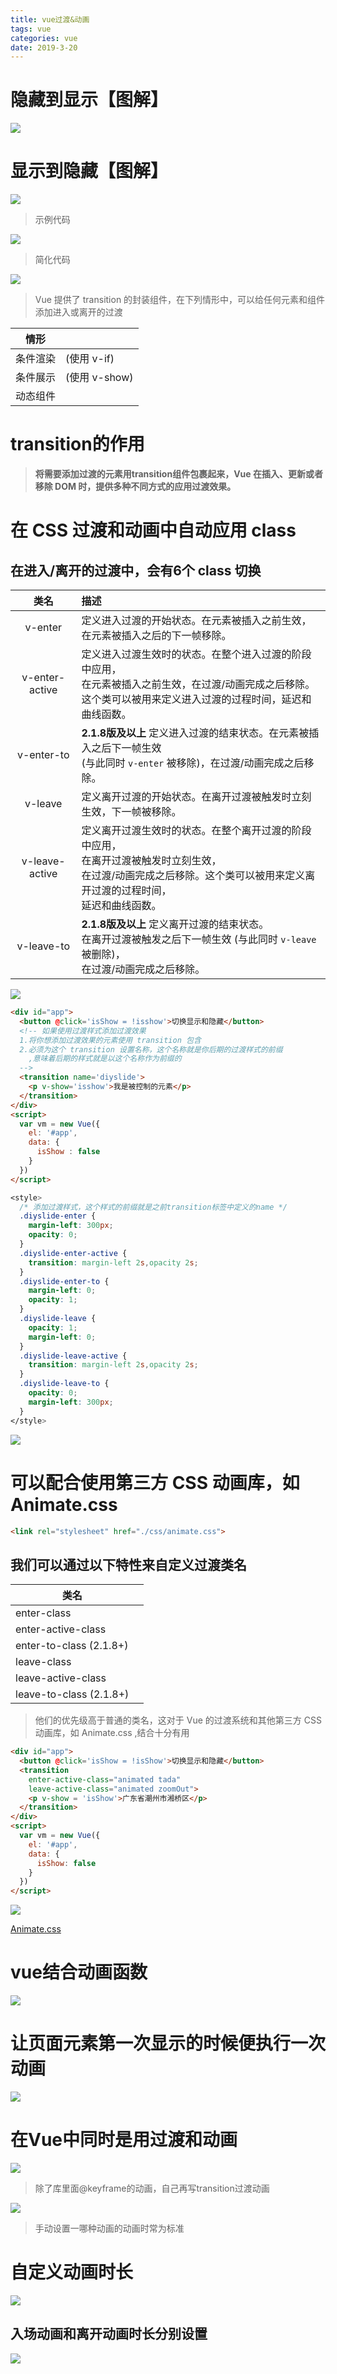 ```yaml
---
title: vue过渡&动画
tags: vue
categories: vue
date: 2019-3-20
---
```


# 隐藏到显示【图解】

![](/mdImg/transition动画.png)

<!--more-->

# 显示到隐藏【图解】

![](/mdImg/transition动画2.png)

>  示例代码

![](/mdImg/transition动画3.png)

>  简化代码

![](/mdImg/transition动画4.png)

>  Vue 提供了 transition 的封装组件，在下列情形中，可以给任何元素和组件添加进入或离开的过渡

| 情形   |             |
| ---- | ----------- |
| 条件渲染 | (使用 v-if)   |
| 条件展示 | (使用 v-show) |
| 动态组件 |             |

# transition的作用

> **将需要添加过渡的元素用transition组件包裹起来，Vue 在插入、更新或者移除 DOM 时，提供多种不同方式的应用过渡效果。**

# 在 CSS 过渡和动画中自动应用 class

## 在进入/离开的过渡中，会有6个 class 切换

|       类名       | 描述                                       |
| :------------: | :--------------------------------------- |
|    v-enter     | 定义进入过渡的开始状态。在元素被插入之前生效，在元素被插入之后的下一帧移除。   |
| v-enter-active | 定义进入过渡生效时的状态。在整个进入过渡的阶段中应用，<br />在元素被插入之前生效，在过渡/动画完成之后移除。<br />这个类可以被用来定义进入过渡的过程时间，延迟和曲线函数。 |
|   v-enter-to   | **2.1.8版及以上** 定义进入过渡的结束状态。在元素被插入之后下一帧生效<br /> (与此同时 `v-enter` 被移除)，在过渡/动画完成之后移除。 |
|    v-leave     | 定义离开过渡的开始状态。在离开过渡被触发时立刻生效，下一帧被移除。        |
| v-leave-active | 定义离开过渡生效时的状态。在整个离开过渡的阶段中应用，<br />在离开过渡被触发时立刻生效，<br />在过渡/动画完成之后移除。这个类可以被用来定义离开过渡的过程时间，<br />延迟和曲线函数。 |
|   v-leave-to   | **2.1.8版及以上** 定义离开过渡的结束状态。<br />在离开过渡被触发之后下一帧生效 (与此同时 `v-leave` 被删除)，<br />在过渡/动画完成之后移除。 |

![](/mdImg/transition1.png) 

```html
<div id="app">
  <button @click='isShow = !isshow'>切换显示和隐藏</button>
  <!-- 如果使用过渡样式添加过渡效果
  1.将你想添加过渡效果的元素使用 transition 包含
  2.必须为这个 transition 设置名称，这个名称就是你后期的过渡样式的前缀
  	,意味着后期的样式就是以这个名称作为前缀的
  -->
  <transition name='diyslide'>
    <p v-show='isshow'>我是被控制的元素</p>
  </transition>
</div>
<script>
  var vm = new Vue({
    el: '#app',
    data: {
      isShow : false
    }
  })
</script>
```

```css
<style>
  /* 添加过渡样式，这个样式的前缀就是之前transition标签中定义的name */
  .diyslide-enter {
    margin-left: 300px;
    opacity: 0;
  }
  .diyslide-enter-active {
    transition: margin-left 2s,opacity 2s;
  }
  .diyslide-enter-to {
    margin-left: 0;
    opacity: 1;
  }
  .diyslide-leave {
    opacity: 1;
    margin-left: 0;
  }
  .diyslide-leave-active {
    transition: margin-left 2s,opacity 2s;
  }
  .diyslide-leave-to {
    opacity: 0;
    margin-left: 300px;
  }
</style>
```

![](/mdImg/transition2.png)

# 可以配合使用第三方 CSS 动画库，如 Animate.css

```html
<link rel="stylesheet" href="./css/animate.css">
```

## 我们可以通过以下特性来自定义过渡类名

| 类名                      |      |
| ----------------------- | ---- |
| enter-class             |      |
| enter-active-class      |      |
| enter-to-class (2.1.8+) |      |
| leave-class             |      |
| leave-active-class      |      |
| leave-to-class (2.1.8+) |      |

> 他们的优先级高于普通的类名，这对于 Vue 的过渡系统和其他第三方 CSS 动画库，如 Animate.css ,结合十分有用

```html
<div id="app">
  <button @click='isShow = !isShow'>切换显示和隐藏</button>
  <transition 
	enter-active-class="animated tada" 
	leave-active-class="animated zoomOut">
    <p v-show = 'isShow'>广东省潮州市湘桥区</p>
  </transition>
</div>
<script>
  var vm = new Vue({
    el: '#app',
    data: {
      isShow: false
    }
  })
</script>
```

![](/mdImg/transition3.png)

[Animate.css](https://daneden.github.io/animate.css/)

# vue结合动画函数

![](/mdImg/transition动画5.png)

# 让页面元素第一次显示的时候便执行一次动画

![](/mdImg/transition动画6.png)

# 在Vue中同时是用过渡和动画

![](/mdImg/transition动画7.png)

> 除了库里面@keyframe的动画，自己再写transition过渡动画

![](/mdImg/transition动画7.png)

> 手动设置一哪种动画的动画时常为标准

# 自定义动画时长

![](/mdImg/transition动画10.png)

## 入场动画和离开动画时长分别设置

![](/mdImg/transition动画11.png)

